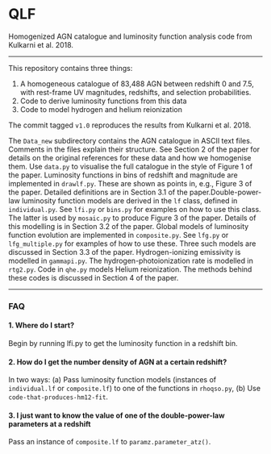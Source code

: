 QLF
=====

Homogenized AGN catalogue and luminosity function analysis code from Kulkarni et al. 2018.

-----

This repository contains three things:
1. A homogeneous catalogue of 83,488 AGN between redshift 0 and 7.5, with rest-frame UV magnitudes, redshifts, and selection probabilities.
2. Code to derive luminosity functions from this data 
3. Code to model hydrogen and helium reionization 

The commit tagged `v1.0` reproduces the results from Kulkarni et al. 2018.

The `Data_new` subdirectory contains the AGN catalogue in ASCII text files.  Comments in the files explain their structure.  See Section 2 of the paper for details on the original references for these data and how we homogenise them.  Use `data.py` to visualise the full catalogue in the style of Figure 1 of the paper. Luminosity functions in bins of redshift and magnitude are implemented in `drawlf.py`.  These are shown as points in, e.g., Figure 3 of the paper. Detailed definitions are in Section 3.1 of the paper.Double-power-law luminosity function models are derived in the `lf` class, defined in `individual.py`.  See `lfi.py` or `bins.py` for examples on how to use this class. The latter is used by `mosaic.py` to produce Figure 3 of the paper. Details of this modelling is in Section 3.2 of the paper. Global models of luminosity function evolution are implemented in `composite.py`.  See `lfg.py` or `lfg_multiple.py` for examples of how to use these. Three such models are discussed in Section 3.3 of the paper. Hydrogen-ionizing emissivity is modelled in `gammapi.py`.  The hydrogen-photoionization rate is modelled in `rtg2.py`.  Code in `qhe.py` models Helium reionization. The methods behind these codes is discussed in Section 4 of the paper. 

-------

### FAQ

#### 1. Where do I start?

Begin by running lfi.py to get the luminosity function in a redshift bin.  

#### 2. How do I get the number density of AGN at a certain redshift? 

In two ways: (a) Pass luminosity function models (instances of `individual.lf` or `composite.lf`) to one of the functions in `rhoqso.py`, (b) Use `code-that-produces-hm12-fit`.

#### 3. I just want to know the value of one of the double-power-law parameters at a redshift

Pass an instance of `composite.lf` to `paramz.parameter_atz()`.


